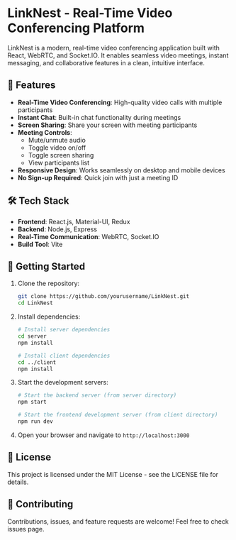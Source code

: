 # LinkNest - Real-Time Video Conferencing Platform

LinkNest is a modern, real-time video conferencing application built with React, WebRTC, and Socket.IO. It enables seamless video meetings, instant messaging, and collaborative features in a clean, intuitive interface.

## 🚀 Features

- **Real-Time Video Conferencing**: High-quality video calls with multiple participants
- **Instant Chat**: Built-in chat functionality during meetings
- **Screen Sharing**: Share your screen with meeting participants
- **Meeting Controls**: 
  - Mute/unmute audio
  - Toggle video on/off
  - Toggle screen sharing
  - View participants list
- **Responsive Design**: Works seamlessly on desktop and mobile devices
- **No Sign-up Required**: Quick join with just a meeting ID

## 🛠️ Tech Stack

- **Frontend**: React.js, Material-UI, Redux
- **Backend**: Node.js, Express
- **Real-Time Communication**: WebRTC, Socket.IO
- **Build Tool**: Vite

## 🚦 Getting Started

1. Clone the repository:
   ```bash
   git clone https://github.com/yourusername/LinkNest.git
   cd LinkNest
   ```

2. Install dependencies:
   ```bash
   # Install server dependencies
   cd server
   npm install

   # Install client dependencies
   cd ../client
   npm install
   ```

3. Start the development servers:
   ```bash
   # Start the backend server (from server directory)
   npm start

   # Start the frontend development server (from client directory)
   npm run dev
   ```

4. Open your browser and navigate to `http://localhost:3000`

## 📝 License

This project is licensed under the MIT License - see the LICENSE file for details.

## 🤝 Contributing

Contributions, issues, and feature requests are welcome! Feel free to check issues page. 